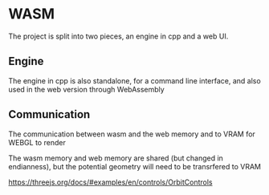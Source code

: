 # WASM

The project is split into two pieces, an engine in cpp and a web UI.

## Engine

The engine in cpp is also standalone, for a command line interface, and also used in the web version through WebAssembly

## Communication

The communication between wasm and the web memory and to VRAM for WEBGL to render

The wasm memory and web memory are shared (but changed in endianness), but the potential geometry will need to be transrfered to VRAM

https://threejs.org/docs/#examples/en/controls/OrbitControls
